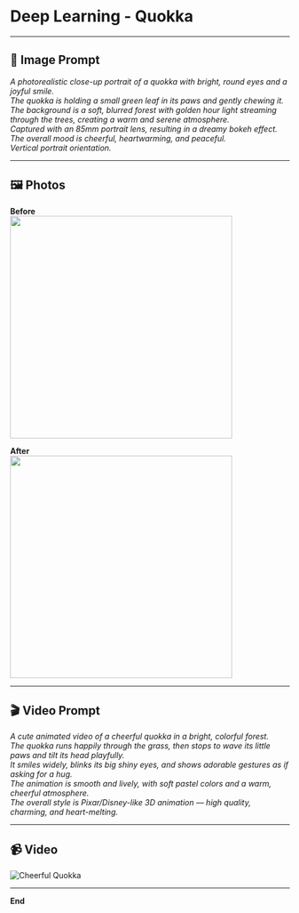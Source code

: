 # Deep Learning - Quokka

---

## 📸 Image Prompt
*A photorealistic close-up portrait of a quokka with bright, round eyes and a joyful smile.  
The quokka is holding a small green leaf in its paws and gently chewing it.  
The background is a soft, blurred forest with golden hour light streaming through the trees, creating a warm and serene atmosphere.  
Captured with an 85mm portrait lens, resulting in a dreamy bokeh effect.  
The overall mood is cheerful, heartwarming, and peaceful.  
Vertical portrait orientation.*

---

## 🖼️ Photos

**Before**  
<img src="https://github.com/user-attachments/assets/ec083db2-f580-4269-8cec-d06875511ffc" width="400"/>

**After**  
<img src="https://github.com/user-attachments/assets/60f2b3c3-5a3b-44a5-bdaf-c2741e9668cd" width="400"/>

---

## 🎬 Video Prompt
*A cute animated video of a cheerful quokka in a bright, colorful forest.  
The quokka runs happily through the grass, then stops to wave its little paws and tilt its head playfully.  
It smiles widely, blinks its big shiny eyes, and shows adorable gestures as if asking for a hug.  
The animation is smooth and lively, with soft pastel colors and a warm, cheerful atmosphere.  
The overall style is Pixar/Disney-like 3D animation — high quality, charming, and heart-melting.*

---

## 📹 Video

![Cheerful Quokka](asset/영상.gif)

---

**End**
